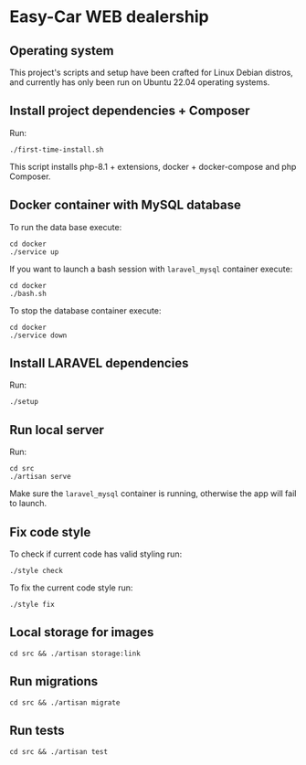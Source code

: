 # Easy-Car WEB dealership

## Operating system

This project's scripts and setup have been crafted for Linux Debian distros, and currently has only been run on
Ubuntu 22.04 operating systems.


## Install project dependencies + Composer

Run:

```
./first-time-install.sh
```

This script installs php-8.1 + extensions, docker + docker-compose and php Composer.


## Docker container with MySQL database

To run the data base execute:


```
cd docker
./service up
```

If you want to launch a bash session with `laravel_mysql` container execute:

```
cd docker
./bash.sh
```

To stop the database container execute:

```
cd docker
./service down
```


## Install LARAVEL dependencies

Run:

```
./setup
```

## Run local server

Run:

```
cd src
./artisan serve
```

Make sure the `laravel_mysql` container is running, otherwise the app will fail to launch.


## Fix code style

To check if current code has valid styling run:

```
./style check
```

To fix the current code style run:

```
./style fix
```


## Local storage for images

```
cd src && ./artisan storage:link
```


## Run migrations

```
cd src && ./artisan migrate
```

## Run tests

```
cd src && ./artisan test
```
